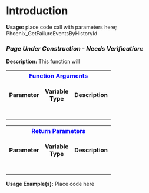 # Introduction

**Usage:** 
place code call with parameters here;  Phoenix_GetFailureEventsByHistoryId


### ***Page Under Construction - Needs Verification:***  



**Description:** This function will 

<table class="confluenceTable"><tbody><tr><th colspan="3" class="confluenceTh"><span style="color: rgb(0,0,255);">Function Arguments</span></th></tr><tr><td class="confluenceTd"><strong>Parameter</strong></td><td class="confluenceTd"><p style="text-align: center;"><strong>Variable</strong><br /><strong>Type</strong></p></td><td class="confluenceTd"><strong>Description</strong></td></tr><tr><td class="confluenceTd"> </td><td style="text-align: center;" class="confluenceTd"> </td><td class="confluenceTd"> </td></tr></tbody></table>


<table class="confluenceTable"><tbody><tr><th colspan="3" class="confluenceTh"><span style="color: rgb(0,0,255);">Return Parameters</span></th></tr><tr><td class="confluenceTd"><strong>Parameter</strong></td><td class="confluenceTd"><p style="text-align: center;"><strong>Variable</strong><br /><strong>Type</strong></p></td><td class="confluenceTd"><strong>Description</strong></td></tr><tr><td class="confluenceTd"> </td><td style="text-align: center;" class="confluenceTd"> </td><td class="confluenceTd"> </td></tr></tbody></table>


**Usage Example(s):** 
Place code here
